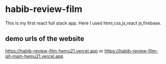 # habib-review-film
This is my first react full stack app. Here I used html,css,js,react js,firebase.

## demo urls of the website

https://habib-review-film-hemu21.vercel.app
                   or
https://habib-review-film-git-main-hemu21.vercel.app
